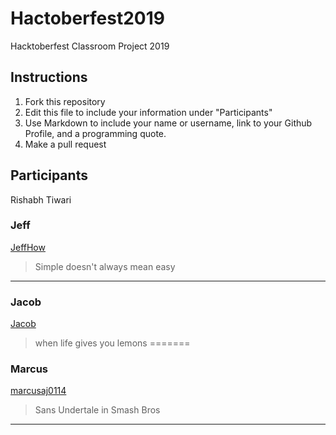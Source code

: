 # Hactoberfest2019
Hacktoberfest Classroom Project 2019

## Instructions
1. Fork this repository
2. Edit this file to include your information under "Participants"
3. Use Markdown to include your name or username, link to your Github Profile, and a programming quote.
4. Make a pull request

## Participants
Rishabh Tiwari

### Jeff 
[JeffHow](https://github.com/jeffhow/)
> Simple doesn't always mean easy
---

### Jacob
[Jacob](https://github.com/jake112311/)
> when life gives you lemons
=======

### Marcus
[marcusaj0114](https://github.com/marcusaj0114/)
> Sans Undertale in Smash Bros
---
